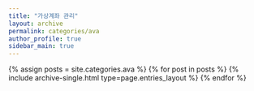 ```yaml
---
title: "가상계좌 관리"
layout: archive
permalink: categories/ava
author_profile: true
sidebar_main: true
---
```



{% assign posts = site.categories.ava %}
{% for post in posts %} {% include archive-single.html type=page.entries_layout %} {% endfor %}